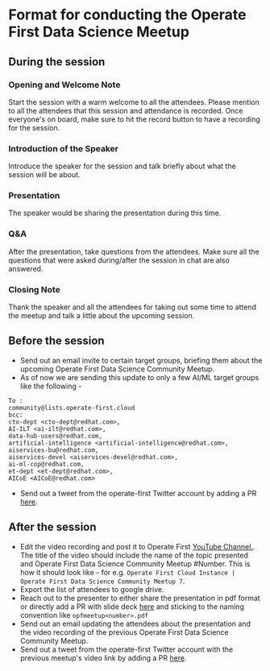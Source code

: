 # Format for conducting the Operate First Data Science Meetup

## During the session

### Opening and Welcome Note 

Start the session with a warm welcome to all the attendees. Please mention to all the attendees that this session and attendance is recorded. Once everyone's on board, make sure to hit the record button to have a recording for the session.

### Introduction of the Speaker

Introduce the speaker for the session and talk briefly about what the session will be about.

### Presentation

The speaker would be sharing the presentation during this time. 

### Q&A

After the presentation, take questions from the attendees. Make sure all the questions that were asked during/after the session in chat are also answered.

### Closing Note

Thank the speaker and all the attendees for taking out some time to attend the meetup and talk a little about the upcoming session.

## Before the session 

* Send out an email invite to certain target groups, briefing them about the upcoming Operate First Data Science Community Meetup.
* As of now we are sending this update to only a few AI/ML target groups like the following - 
``` 
To : 
community@lists.operate-first.cloud
bcc:
cto-dept <cto-dept@redhat.com>,
AI-ILT <ai-ilt@redhat.com>,
data-hub-users@redhat.com,
artificial-intelligence <artificial-intelligence@redhat.com>,
aiservices-bu@redhat.com,
aiservices-devel <aiservices-devel@redhat.com>,
ai-ml-cop@redhat.com,
et-dept <et-dept@redhat.com>,
AICoE <AICoE@redhat.com>
```
* Send out a tweet from the operate-first Twitter account by adding a PR [here](https://github.com/operate-first/operate-first-twitter).

## After the session

* Edit the video recording and post it to Operate First [YouTube Channel.](https://youtube.com/playlist?list=PL8VBRDTElCWqC5WcZUUNJxGn9WslK6llb). The title of the video should include the name of the topic presented and Operate First Data Science Community Meetup #Number. This is how it should look like - for e.g. `Operate First Cloud Instance | Operate First Data Science Community Meetup 7`.
* Export the list of attendees to google drive.
* Reach out to the presenter to either share the presentation in pdf format or directly add a PR with slide deck [here](https://github.com/operate-first/operate-first-data-science-community/tree/main/docs/content) and sticking to the naming convention like `opfmeetup<number>.pdf` 
* Send out an email updating the attendees about the presentation and the video recording of the previous Operate First Data Science Community Meetup.
* Send out a tweet from the operate-first Twitter account with the previous meetup's video link by adding a PR [here](https://github.com/operate-first/operate-first-twitter).
